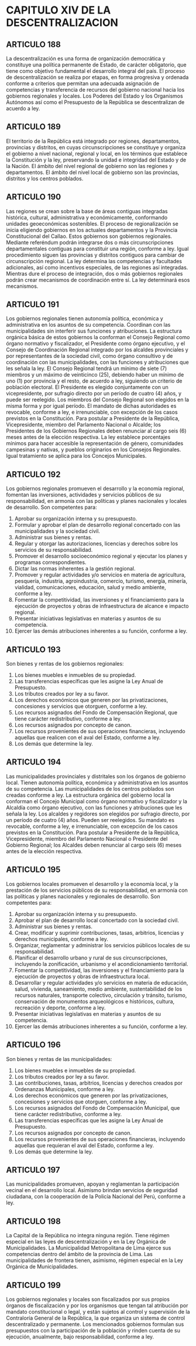 # CAPITULO XIV DE LA DESCENTRALIZACION
## ARTICULO 188
La descentralización es una forma de organización democrática y constituye una política permanente de Estado, de carácter obligatorio, que tiene como objetivo fundamental el desarrollo integral del país. 
El proceso de descentralización se realiza por etapas, en forma progresiva y ordenada conforme a criterios que permitan una adecuada asignación de competencias y transferencia de recursos del gobierno nacional hacia los gobiernos regionales y locales. 
Los Poderes del Estado y los Organismos Autónomos así como el Presupuesto de la República se descentralizan de acuerdo a ley.  


## ARTICULO 189
El territorio de la República está integrado por regiones, departamentos, provincias y distritos, en cuyas circunscripciones se constituye y organiza el gobierno a nivel nacional, regional y local, en los términos que establece la Constitución y la ley, preservando la unidad e integridad del Estado y de la Nación. 
El ámbito del nivel regional de gobierno son las regiones y departamentos. 
El ámbito del nivel local de gobierno son las provincias, distritos y los centros poblados. 


## ARTICULO 190
Las regiones se crean sobre la base de áreas contiguas integradas histórica, cultural, administrativa y económicamente, conformando unidades geoeconómicas sostenibles. 
El proceso de regionalización se inicia eligiendo gobiernos en los actuales departamentos y la Provincia Constitucional del Callao. 
Estos gobiernos son gobiernos regionales. 
Mediante referéndum podrán integrarse dos o más circunscripciones departamentales contiguas para constituir una región, conforme a ley. 
Igual procedimiento siguen las provincias y distritos contiguos para cambiar de circunscripción regional. 
La ley determina las competencias y facultades adicionales, así como incentivos especiales, de las regiones así integradas. 
Mientras dure el proceso de integración, dos o más gobiernos regionales podrán crear mecanismos de coordinación entre sí.
La ley determinará esos mecanismos. 


## ARTICULO 191
Los gobiernos regionales tienen autonomía política, económica y administrativa en los asuntos de su competencia. 
Coordinan con las municipalidades sin interferir sus funciones y atribuciones. 
La estructura orgánica básica de estos gobiernos la conforman el Consejo Regional como órgano normativo y fiscalizador, el Presidente como órgano ejecutivo, y el Consejo de Coordinación Regional integrado por los alcaldes provinciales y por representantes de la sociedad civil, como órgano consultivo y de coordinación con las municipalidades, con las funciones y atribuciones que les señala la ley. 
El Consejo Regional tendrá un mínimo de siete (7) miembros y un máximo de veinticinco (25), debiendo haber un mínimo de uno (1) por provincia y el resto, de acuerdo a ley, siguiendo un criterio de población electoral. 
El Presidente es elegido conjuntamente con un vicepresidente, por sufragio directo por un período de cuatro (4) años, y puede ser reelegido. 
Los miembros del Consejo Regional son elegidos en la misma forma y por igual período. 
El mandato de dichas autoridades es revocable, conforme a ley, e irrenunciable, con excepción de los casos previstos en la Constitución. 
Para postular a Presidente de la República, Vicepresidente, miembro del Parlamento Nacional o Alcalde; los Presidentes de los Gobiernos Regionales deben renunciar al cargo seis (6) meses antes de la elección respectiva. 
La ley establece porcentajes mínimos para hacer accesible la representación de género, comunidades campesinas y nativas, y pueblos originarios en los Consejos Regionales. 
Igual tratamiento se aplica para los Concejos Municipales. 


## ARTICULO 192
Los gobiernos regionales promueven el desarrollo y la economía regional, fomentan las inversiones, actividades y servicios públicos de su responsabilidad, en armonía con las políticas y planes nacionales y locales de desarrollo. 
Son competentes para: 
1. Aprobar su organización interna y su presupuesto. 
2. Formular y aprobar el plan de desarrollo regional concertado con las municipalidades y la sociedad civil. 
3. Administrar sus bienes y rentas. 
4. Regular y otorgar las autorizaciones, licencias y derechos sobre los servicios de su responsabilidad. 
5. Promover el desarrollo socioeconómico regional y ejecutar los planes y programas correspondientes. 
6. Dictar las normas inherentes a la gestión regional. 
7. Promover y regular actividades y/o servicios en materia de agricultura, pesquería, industria, agroindustria, comercio, turismo, energía, minería, vialidad, comunicaciones, educación, salud y medio ambiente, conforme a ley. 
8. Fomentar la competitividad, las inversiones y el financiamiento para la ejecución de proyectos y obras de infraestructura de alcance e impacto regional. 
9. Presentar iniciativas legislativas en materias y asuntos de su competencia. 
10. Ejercer las demás atribuciones inherentes a su función, conforme a ley. 


## ARTICULO 193
Son bienes y rentas de los gobiernos regionales: 
1. Los bienes muebles e inmuebles de su propiedad. 
2. Las transferencias específicas que les asigne la Ley Anual de Presupuesto. 
3. Los tributos creados por ley a su favor. 
4. Los derechos económicos que generen por las privatizaciones, concesiones y servicios que otorguen, conforme a ley. 
5. Los recursos asignados del Fondo de Compensación Regional, que tiene carácter redistributivo, conforme a ley.
6. Los recursos asignados por concepto de canon. 
7. Los recursos provenientes de sus operaciones financieras, incluyendo aquellas que realicen con el aval del Estado, conforme a ley. 
8. Los demás que determine la ley. 


## ARTICULO 194
Las municipalidades provinciales y distritales son los órganos de gobierno local. 
Tienen autonomía política, económica y administrativa en los asuntos de su competencia. 
Las municipalidades de los centros poblados son creadas conforme a ley. 
La estructura orgánica del gobierno local la conforman el Concejo Municipal como órgano normativo y fiscalizador y la Alcaldía como órgano ejecutivo, con las funciones y atribuciones que les señala la ley. 
Los alcaldes y regidores son elegidos por sufragio directo, por un período de cuatro (4) años. 
Pueden ser reelegidos. 
Su mandato es revocable, conforme a ley, e irrenunciable, con excepción de los casos previstos en la Constitución. 
Para postular a Presidente de la República, Vicepresidente, miembro del Parlamento Nacional o Presidente del Gobierno Regional; los Alcaldes deben renunciar al cargo seis (6) meses antes de la elección respectiva. 


## ARTICULO 195
Los gobiernos locales promueven el desarrollo y la economía local, y la prestación de los servicios públicos de su responsabilidad, en armonía con las políticas y planes nacionales y regionales de desarrollo. 
Son competentes para: 
1. Aprobar su organización interna y su presupuesto. 
2. Aprobar el plan de desarrollo local concertado con la sociedad civil. 
3. Administrar sus bienes y rentas. 
4. Crear, modificar y suprimir contribuciones, tasas, arbitrios, licencias y derechos municipales, conforme a ley. 
5. Organizar, reglamentar y administrar los servicios públicos locales de su responsabilidad. 
6. Planificar el desarrollo urbano y rural de sus circunscripciones, incluyendo la zonificación, urbanismo y el acondicionamiento territorial. 
7. Fomentar la competitividad, las inversiones y el financiamiento para la ejecución de proyectos y obras de infraestructura local. 
8. Desarrollar y regular actividades y/o servicios en materia de educación, salud, vivienda, saneamiento, medio ambiente, sustentabilidad de los recursos naturales, transporte colectivo, circulación y tránsito, turismo, conservación de monumentos arqueológicos e históricos, cultura, recreación y deporte, conforme a ley. 
9. Presentar iniciativas legislativas en materias y asuntos de su competencia. 
10. Ejercer las demás atribuciones inherentes a su función, conforme a ley. 


## ARTICULO 196
Son bienes y rentas de las municipalidades: 
1. Los bienes muebles e inmuebles de su propiedad. 
2. Los tributos creados por ley a su favor. 
3. Las contribuciones, tasas, arbitrios, licencias y derechos creados por Ordenanzas Municipales, conforme a ley. 
4. Los derechos económicos que generen por las privatizaciones, concesiones y servicios que otorguen, conforme a ley. 
5. Los recursos asignados del Fondo de Compensación Municipal, que tiene carácter redistributivo, conforme a ley. 
6. Las transferencias específicas que les asigne la Ley Anual de Presupuesto. 
7. Los recursos asignados por concepto de canon. 
8. Los recursos provenientes de sus operaciones financieras, incluyendo aquellas que requieran el aval del Estado, conforme a ley.
9. Los demás que determine la ley. 


## ARTICULO 197
Las municipalidades promueven, apoyan y reglamentan la participación vecinal en el desarrollo local. 
Asimismo brindan servicios de seguridad ciudadana, con la cooperación de la Policía Nacional del Perú, conforme a ley. 


## ARTICULO 198
La Capital de la República no integra ninguna región. 
Tiene régimen especial en las leyes de descentralización y en la Ley Orgánica de Municipalidades. 
La Municipalidad Metropolitana de Lima ejerce sus competencias dentro del ámbito de la provincia de Lima. 
Las municipalidades de frontera tienen, asimismo, régimen especial en la Ley Orgánica de Municipalidades. 


## ARTICULO 199
Los gobiernos regionales y locales son fiscalizados por sus propios órganos de fiscalización y por los organismos que tengan tal atribución por mandato constitucional o legal, y están sujetos al control y supervisión de la Contraloría General de la República, la que organiza un sistema de control descentralizado y permanente. 
Los mencionados gobiernos formulan sus presupuestos con la participación de la población y rinden cuenta de su ejecución, anualmente, bajo responsabilidad, conforme a ley.  

